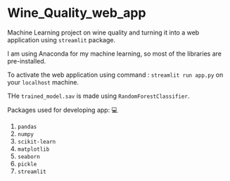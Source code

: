 # Wine_Quality_web_app

Machine Learning project on wine quality and turning it into a web application using `streamlit` package.

I am using Anaconda for my machine learning, so most of the libraries are pre-installed.

To activate the web application using command : `streamlit run app.py` on your `localhost` machine.

THe `trained_model.sav` is made using `RandomForestClassifier`.

Packages used for developing app: 💻
1. `pandas`
2. `numpy`
3. `scikit-learn`
4. `matplotlib`
5. `seaborn`
6. `pickle`
7. `streamlit`
